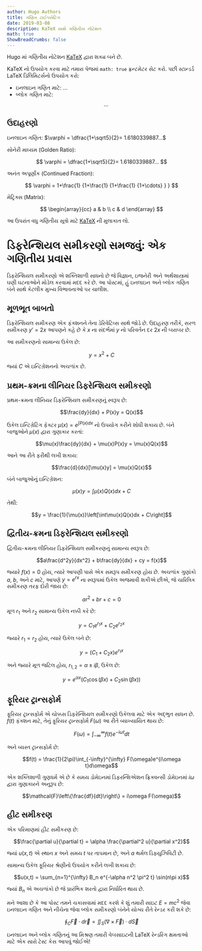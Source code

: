 ```yaml
---
author: Hugo Authors
title: ગણિત ટાઈપસેટિંગ
date: 2019-03-08
description: KaTeX સાથે ગણિતીય નોટેશન
math: true
ShowBreadCrumbs: false
---
```


Hugo માં ગણિતીય નોટેશન [KaTeX](https://katex.org/) દ્વારા શક્ય બને છે.

<!--more-->

KaTeX નો ઉપયોગ કરવા માટે તમારા પેજમાં `math: true` ફ્રન્ટમેટર સેટ કરો.
પછી સ્ટાન્ડર્ડ LaTeX ડિલિમિટર્સનો ઉપયોગ કરો:

- ઇનલાઇન ગણિત માટે: $...$
- બ્લોક ગણિત માટે: $$...$$

## ઉદાહરણો

ઇનલાઇન ગણિત: $\varphi = \dfrac{1+\sqrt5}{2}= 1.6180339887…$

સોનેરી માધ્યમ (Golden Ratio):

$$
\varphi = \dfrac{1+\sqrt5}{2}= 1.6180339887…
$$

અનંત અપૂર્ણાંક (Continued Fraction):

$$
\varphi = 1+\frac{1} {1+\frac{1} {1+\frac{1} {1+\cdots} } }
$$

મેટ્રિક્સ (Matrix):

$$
\begin{array}{cc}
  a & b \\
  c & d
\end{array}
$$

આ ઉપરાંત વધુ ગણિતીય સૂત્રો માટે [KaTeX](https://katex.org/) ની મુલાકાત લો.


# ડિફરેન્શિયલ સમીકરણો સમજવું: એક ગણિતીય પ્રવાસ

ડિફરેન્શિયલ સમીકરણો એ શક્તિશાળી સાધનો છે જે વિજ્ઞાન, ઇજનેરી અને અર્થશાસ્ત્રમાં ઘણી ઘટનાઓને મોડેલ કરવામાં મદદ કરે છે. આ પોસ્ટમાં, હું ઇનલાઇન અને બ્લોક ગણિત બંને સાથે કેટલીક મુખ્ય વિભાવનાઓ પર ચાલીશ.

## મૂળભૂત બાબતો

ડિફરેન્શિયલ સમીકરણ એક ફંક્શનને તેના ડેરિવેટિવ્સ સાથે જોડે છે. ઉદાહરણ તરીકે, સરળ સમીકરણ $y' = 2x$ આપણને કહે છે કે $x$ ના સંદર્ભમાં $y$ નો પરિવર્તન દર $2x$ ની બરાબર છે.

આ સમીકરણનો સામાન્ય ઉકેલ છે:

$$y = x^2 + C$$

જ્યાં $C$ એ ઇન્ટિગ્રેશનનો અચળાંક છે.

## પ્રથમ-ક્રમના લીનિયર ડિફરેન્શિયલ સમીકરણો

પ્રથમ-ક્રમના લીનિયર ડિફરેન્શિયલ સમીકરણનું સ્વરૂપ છે:

$$\frac{dy}{dx} + P(x)y = Q(x)$$

ઉકેલ ઇન્ટિગ્રેટિંગ ફેક્ટર $\mu(x) = e^{\int P(x) dx}$ નો ઉપયોગ કરીને શોધી શકાય છે. બંને બાજુઓને $\mu(x)$ દ્વારા ગુણાકાર કરતાં:

$$\mu(x)\frac{dy}{dx} + \mu(x)P(x)y = \mu(x)Q(x)$$

આને આ રીતે ફરીથી લખી શકાય:

$$\frac{d}{dx}[\mu(x)y] = \mu(x)Q(x)$$

બંને બાજુઓનું ઇન્ટિગ્રેશન:

$$\mu(x)y = \int\mu(x)Q(x)dx + C$$

તેથી:

$$y = \frac{1}{\mu(x)}\left[\int\mu(x)Q(x)dx + C\right]$$

## દ્વિતીય-ક્રમના ડિફરેન્શિયલ સમીકરણો

દ્વિતીય-ક્રમના લીનિયર ડિફરેન્શિયલ સમીકરણનું સામાન્ય સ્વરૂપ છે:

$$a\frac{d^2y}{dx^2} + b\frac{dy}{dx} + cy = f(x)$$

જ્યારે $f(x) = 0$ હોય, ત્યારે આપણી પાસે એક સમરૂપ સમીકરણ હોય છે. અચળાંક ગુણાંકો $a$, $b$, અને $c$ માટે, આપણે $y = e^{rx}$ ના સ્વરૂપમાં ઉકેલ અજમાવી શકીએ છીએ, જે ચારિત્રિક સમીકરણ તરફ દોરી જાય છે:

$$ar^2 + br + c = 0$$

મૂળ $r_1$ અને $r_2$ સામાન્ય ઉકેલ નક્કી કરે છે:

$$y = C_1e^{r_1x} + C_2e^{r_2x}$$

જ્યારે $r_1 = r_2$ હોય, ત્યારે ઉકેલ બને છે:

$$y = (C_1 + C_2x)e^{r_1x}$$

અને જ્યારે મૂળ જટિલ હોય, $r_{1,2} = \alpha \pm i\beta$, ઉકેલ છે:

$$y = e^{\alpha x}(C_1\cos(\beta x) + C_2\sin(\beta x))$$

## ફૂરિયર ટ્રાન્સફોર્મ

ફૂરિયર ટ્રાન્સફોર્મ એ ચોક્કસ ડિફરેન્શિયલ સમીકરણો ઉકેલવા માટે એક અદ્ભુત સાધન છે. $f(t)$ ફંક્શન માટે, તેનું ફૂરિયર ટ્રાન્સફોર્મ $F(\omega)$ આ રીતે વ્યાખ્યાયિત થાય છે:

$$F(\omega) = \int_{-\infty}^{\infty} f(t)e^{-i\omega t}dt$$

અને વ્યસ્ત ટ્રાન્સફોર્મ છે:

$$f(t) = \frac{1}{2\pi}\int_{-\infty}^{\infty} F(\omega)e^{i\omega t}d\omega$$

એક શક્તિશાળી ગુણધર્મ એ છે કે સમય ડોમેઇનમાં ડિફરન્શિએશન ફ્રિક્વન્સી ડોમેઇનમાં $i\omega$ દ્વારા ગુણાકારને અનુરૂપ છે:

$$\mathcal{F}\left\{\frac{df}{dt}\right\} = i\omega F(\omega)$$

## હીટ સમીકરણ

એક પરિમાણમાં હીટ સમીકરણ છે:

$$\frac{\partial u}{\partial t} = \alpha \frac{\partial^2 u}{\partial x^2}$$

જ્યાં $u(x,t)$ એ સ્થાન $x$ અને સમય $t$ પર તાપમાન છે, અને $\alpha$ થર્મલ ડિફ્યુઝિવિટી છે.

સામાન્ય ઉકેલ ફૂરિયર શ્રેણીનો ઉપયોગ કરીને લખી શકાય છે:

$$u(x,t) = \sum_{n=1}^{\infty} B_n e^{-\alpha n^2 \pi^2 t} \sin(n\pi x)$$

જ્યાં $B_n$ એ અચળાંકો છે જે પ્રારંભિક શરતો દ્વારા નિર્ધારિત થાય છે.

મને આશા છે કે આ પોસ્ટ તમને ચકાસવામાં મદદ કરશે કે શું તમારી સાઇટ $E = mc^2$ જેવા ઇનલાઇન ગણિત અને નીચેના જેવા બ્લોક સમીકરણો બંનેને યોગ્ય રીતે રેન્ડર કરી શકે છે:

$$\oint_C \vec{F} \cdot d\vec{r} = \iint_S (\nabla \times \vec{F}) \cdot d\vec{S}$$

ઇનલાઇન અને બ્લોક ગણિતનું આ મિશ્રણ તમારી વેબસાઇટની LaTeX રેન્ડરિંગ ક્ષમતાઓ માટે એક સારો ટેસ્ટ કેસ આપવું જોઈએ!